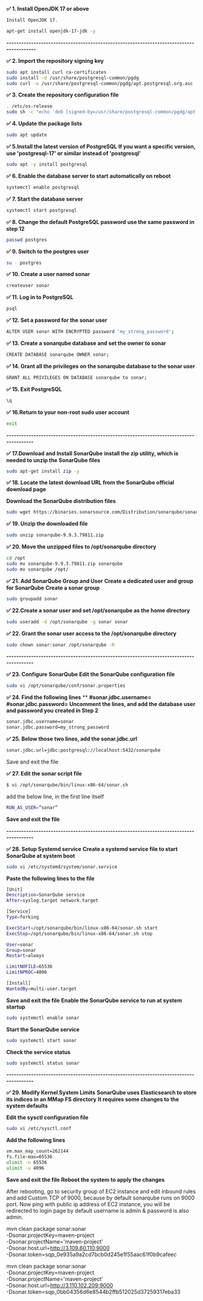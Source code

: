 **✅ 1. Install OpenJDK 17 or above**

```bash
Install OpenJDK 17.

apt-get install openjdk-17-jdk -y
```

**----------------------------------------------------------------------------------------**

**✅ 2. Import the repository signing key**
```bash
sudo apt install curl ca-certificates
sudo install -d /usr/share/postgresql-common/pgdg
sudo curl -o /usr/share/postgresql-common/pgdg/apt.postgresql.org.asc --fail https://www.postgresql.org/media/keys/ACCC4CF8.asc
```
 
**✅ 3. Create the repository configuration file**

```bash
. /etc/os-release
sudo sh -c "echo 'deb [signed-by=/usr/share/postgresql-common/pgdg/apt.postgresql.org.asc] https://apt.postgresql.org/pub/repos/apt $VERSION_CODENAME-pgdg main' > /etc/apt/sources.list.d/pgdg.list"
```

**✅ 4. Update the package lists**
```bash
sudo apt update
```

**✅ 5.Install the latest version of PostgreSQL**
 **If you want a specific version, use 'postgresql-17' or similar instead of 'postgresql'**
```bash
sudo apt -y install postgresql
```

**✅ 6. Enable the database server to start automatically on reboot**
```bash
systemctl enable postgresql
```
**✅ 7. Start the database server**
```bash
systemctl start postgresql
```
**✅ 8. Change the default PostgreSQL password**
**use the same password in step 12**
```bash
passwd postgres
```
**✅ 9. Switch to the postgres user**
```bash
su - postgres
```
**✅ 10. Create a user named sonar**
```bash
createuser sonar
```
**✅ 11. Log in to PostgreSQL**
```bash
psql
```
**✅ 12. Set a password for the sonar user**
```bash
ALTER USER sonar WITH ENCRYPTED password 'my_strong_password';
```
**✅ 13. Create a sonarqube database and set the owner to sonar**
```bash
CREATE DATABASE sonarqube OWNER sonar;
```
**✅ 14. Grant all the privileges on the sonarqube database to the sonar user**
```bash
GRANT ALL PRIVILEGES ON DATABASE sonarqube to sonar;
```
**✅ 15. Exit PostgreSQL**
```bash
\q
```
**✅ 16.Return to your non-root sudo user account**
```bash
exit
```
**---------------------------------------------------------------------------------------**


**✅ 17.Download and Install SonarQube**
  **install the zip utility, which is needed to unzip the SonarQube files**
```bash
sudo apt-get install zip -y
```
 **✅ 18. Locate the latest download URL from the SonarQube official download page**

**Download the SonarQube distribution files**
```bash
sudo wget https://binaries.sonarsource.com/Distribution/sonarqube/sonarqube-9.9.3.79811.zip
```
**✅ 19. Unzip the downloaded file**
```bash
sudo unzip sonarqube-9.9.3.79811.zip
```
**✅ 20. Move the unzipped files to /opt/sonarqube directory**
```bash
cd /opt
sudo mv sonarqube-9.9.3.79811.zip sonarqube
sudo mv sonarqube /opt/
```
**✅ 21. Add SonarQube Group and User**
**Create a dedicated user and group for SonarQube**
**Create a sonar group**
```bash
sudo groupadd sonar
```
**✅ 22.Create a sonar user and set /opt/sonarqube as the home directory**
```bash
sudo useradd -d /opt/sonarqube -g sonar sonar
```
**✅ 22. Grant the sonar user access to the /opt/sonarqube directory**
```bash
sudo chown sonar:sonar /opt/sonarqube -R
```

**---------------------------------------------------------------------------------------**

**✅ 23. Configure SonarQube**
 **Edit the SonarQube configuration file**
```bash
sudo vi /opt/sonarqube/conf/sonar.properties
```
**✅ 24. Find the following lines**
**
**#sonar.jdbc.username=**
**#sonar.jdbc.password=**
**Uncomment the lines, and add the database user and password you created in Step 2**
```bash
sonar.jdbc.username=sonar
sonar.jdbc.password=my_strong_password
```
**✅ 25. Below those two lines, add the sonar.jdbc.url**
```bash
sonar.jdbc.url=jdbc:postgresql://localhost:5432/sonarqube
```
Save and exit the file


**✅ 27. Edit the sonar script file**
```bash
$ vi /opt/sonarqube/bin/linux-x86-64/sonar.sh
```
add the below line, in the first line itself
```bash
RUN_AS_USER=“sonar”
```


**Save and exit the file**


**---------------------------------------------------------------------------------------**

**✅ 28. Setup Systemd service**
 **Create a systemd service file to start SonarQube at system boot**
```bash
sudo vi /etc/systemd/system/sonar.service
```

**Paste the following lines to the file**
```bash
[Unit]
Description=SonarQube service
After=syslog.target network.target

[Service]
Type=forking

ExecStart=/opt/sonarqube/bin/linux-x86-64/sonar.sh start
ExecStop=/opt/sonarqube/bin/linux-x86-64/sonar.sh stop

User=sonar
Group=sonar
Restart=always

LimitNOFILE=65536
LimitNPROC=4096

[Install]
WantedBy=multi-user.target
```
**Save and exit the file**
**Enable the SonarQube service to run at system startup**
```bash
sudo systemctl enable sonar
 ```
**Start the SonarQube service**
```bash
sudo systemctl start sonar
```
**Check the service status**
```bash
sudo systemctl status sonar
```
**---------------------------------------------------------------------------------------**

**✅ 29. Modify Kernel System Limits**
**SonarQube uses Elasticsearch to store its indices in an MMap FS directory**
**It requires some changes to the system defaults**

 **Edit the sysctl configuration file**
```bash
sudo vi /etc/sysctl.conf
```
**Add the following lines**
```bash
vm.max_map_count=262144
fs.file-max=65536
ulimit -n 65536
ulimit -u 4096
```
**Save and exit the file**
**Reboot the system to apply the changes**


After rebooting, go to security group of EC2 instance and edit inbound rules and add Custom TCP of 9000, 
because by default sonarqube runs on 9000 port. 
Now ping with public ip address of EC2 instance,
you will be redirected to login page
by default username is admin & password is also admin. 


mvn clean package sonar:sonar \
  -Dsonar.projectKey=maven-project \
  -Dsonar.projectName='maven-project' \
  -Dsonar.host.url=http://3.109.60.110:9000 \
  -Dsonar.token=sqp_0e935a9a2cd7bcb0d245e1f55aac61f0b9cafeec



mvn clean package sonar:sonar \
  -Dsonar.projectKey=maven-project \
  -Dsonar.projectName='maven-project' \
  -Dsonar.host.url=http://3.110.102.209:9000 \
  -Dsonar.token=sqp_0bb04356d6e8544b2ffb512025d37259317eba33
